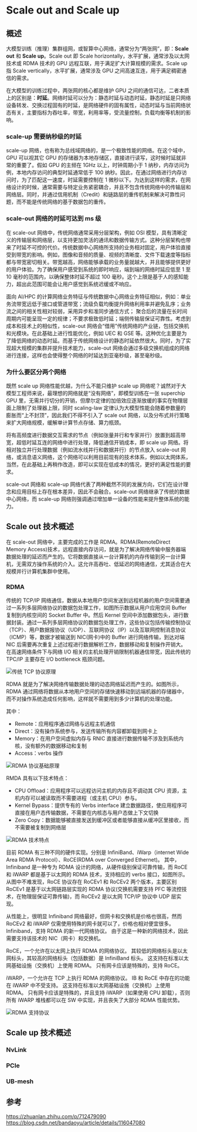 # Scale out and Scale up

## 概述

大模型训练（推理）集群组网，或智算中心网络，通常分为“两张网”，即：**Scale out** 和 **Scale up**。Scale out 即 Scale horizontally，水平扩展，通常涉及以太网技术或 RDMA 技术的 GPU 远程互联，用于满足扩大计算规模的需求。Scale up 指 Scale vertically，水平扩展，通常涉及 GPU 之间高速互连，用于满足稠密通信的需求。

在大模型的训练过程中，两张网的核心都是维护 GPU 之间的通信可达，二者本质上的区别是：**时延**。网络时延可以分为：静态时延与动态时延，静态时延是只网络设备转发、交换过程固有的时延，是网络硬件的固有属性，动态时延与当前网络状态有关，主要指标为吞吐率，带宽，利用率等，受流量控制，负载均衡等机制的影响。

### scale-up 需要纳秒级的时延

scale-up 网络，也有称为总线域网络的，是一个极致性能的网络。在这个域中，GPU 可以视其它 GPU 的存储器为本地存储区，直接进行读写，这时候时延就非常的重要了。假如 GPU 的主频在 1GHz 以上，时钟周期小于 1 纳秒，内存访问为例，本地内存访问的典型时延通常低于 100 纳秒。因此，在通过网络进行内存访问时，为了匹配这一速度，时延需要控制在 1 微秒以下。为达到这样的需求，在网络设计的时候，通常需要与特定业务紧密耦合，并且不包含传统网络中的传输层和网络层。同时，并通过信用机制（Credit）和链路层的重传机制来解决可靠性问题，而不能是传统网络的基于数据包的重传。

### scale-out 网络的时延可达到 ms 级

在 scale-out 网络中，传统网络通常采用分层架构，例如 OSI 模型，具有清晰定义的传输层和网络层，以支持更加灵活的通讯和数据传输方式。这种分层架构也带来了时延不可控的代价。传统数据中心网络所支持的业务相对固定，用户体验直接受到带宽的影响。例如，图像和音频的质量、视频的清晰度、文件下载速度等指标都与带宽密切相关。带宽越高，网络能够承载的业务量就越大，并且能够提供更好的用户体验。为了确保用户感受到系统的即时响应，端到端的网络时延应低至 1 至 10 毫秒的范围内，以确保整体时延不超过 100 毫秒。这个上限是基于人的感知能力，超出此范围可能会让用户感觉到系统迟缓或不响应。

面向 AI/HPC 的计算网络业务特征与传统数据中心网络业务特征相似，例如：单业务流带宽远低于接口或管道带宽；流级负载均衡提升网络利用率并避免乱序；业务流之间的相关性相对较弱，采用异步和准同步通信方式； 聚合后的流量在长时间周期内可能呈现一定的规律；不要求极致低时延；端侧传输层保证可靠性。考虑到成本和技术上的相似性，scale-out 网络会“借用”传统网络的产业链，包括交换机和光模块。在此基础上进行性能优化，例如 UEC 和 GSE 等。这种优化主要是为了降低网络的动态时延。而基于传统网络设计的静态时延依然很大。同时，为了实现超大规模的集群并提升技术能力，scale-out 网络会通过多级交换机组成的网络进行连接，这样也会使得整个网络的时延达到亚毫秒级，甚至毫秒级。

### 为什么要区分两个网络
既然 scale up 网络性能优越，为什么不能只维护 scale up 网络呢？诚然对于大模型工程师来说，最理想的网络就是“没有网络”，即模型训练在一张 superchip GPU 里，无需并行切分的开销，但摩尔定律的加倍效应逐渐放缓的事实在物理层面上限制了处理器上限，同时 scaling-law 定律认为大模型性能会随着参数量的膨胀而“上不封顶”，因此我们不得不引入了 scale out 网络，以及分布式并行策略来扩大网络规模，缓解单计算节点存储、算力瓶颈。

将有高频度进行数据交互需求的节点（例如张量并行和专家并行）放置到超高带宽，超低时延互连的网络中进行处理，降低通信开销成本，即 scale up 网络。将相对独立并行处理数据（例如流水线并行和数据并行）的节点放入 scale-out 网络，或消息语义网络，这个网络可以利用目前现有的技术体系，例如以太网体系，当然，在此基础上再稍作改造，即可以实现在低成本的情况，更好的满足性能的要求。

scale-out 网络和 scale-up 网络代表了两种截然不同的发展方向，它们在设计理念和应用目标上存在根本差异，因此不会融合。scale-out 网络继承了传统的数据中心网络，而 scale-up 网络则强调通过增加单一设备的性能来提升整体系统的能力。

## Scale out 技术概述

在 scale-out 网络中，主要完成的工作是 RDMA。RDMA(RemoteDirect Memory Access)技术，远程直接内存访问，就是为了解决网络传输中服务器端数据处理的延迟而产生的。它将数据直接从一台计算机的内存传输到另一台计算机，无需双方操作系统的介入。这允许高吞吐、低延迟的网络通信，尤其适合在大规模并行计算机集群中使用。

### RDMA

传统的 TCP/IP 网络通信，数据从本地用户空间发送到远程机器的用户空间需要通过一系列多层网络协议的数据包处理工作，如图所示数据从用户应用空间 Buffer 复制到内核空间的 Socket Buffer 中。然后 Kernel 空间中添加数据包头，进行数据封装。通过一系列多层网络协议的数据包处理工作，这些协议包括传输控制协议（TCP）、用户数据报协议（UDP）、互联网协议（IP）以及互联网控制消息协议（ICMP）等，数据才被输送到 NIC(网卡)中的 Buffer 进行网络传输，到达对端 NIC 后需要再次重复上述过程进行数据解析工作，数据移动和复制操作开销大。在高速网络条件下与网络 I/O 相关的主机处理开销限制机器通信带宽，因此传统的 TPC/IP 主要存在 I/O bottleneck 瓶颈问题。

![传统 TCP 协议原理](images/02scaleout00.png)

RDMA 就是为了解决网络传输数据处理的动态网络延迟而产生的。如图所示，RDMA 通过网络将数据从本地用户空间的存储快速移动到远端机器的存储器中，而不对操作系统造成任何影响，这样就不需要用到多少计算机的处理功能。

其中：
- Remote：应用程序通过网络与远程主机通信
- Direct：没有操作系统参与，发送传输所有内容都卸载到网卡上
- Memory：在用户空间虚拟内存与 RNIC 直接进行数据传输不涉及到系统内核，没有额外的数据移动和复制
- Access：verbs 操作

![RDMA 协议基础原理](images/02scaleout01.png)

RMDA 具有以下技术特点：
- CPU Offload：应用程序可以远程访问主机的内存且不调动其 CPU 资源，主机内存可以被读取而不需要进程（或主机 CPU）参与。
- Kernel Bypass：提供专有的 Verbs interface 建立数据路径，使应用程序可直接在用户态传输数据，不需要在内核态与用户态做上下文切换
- Zero Copy：数据能够被直接发送到缓冲区或者能够直接从缓冲区里接收，而不需要被复制到网络层

![RDMA 技术特点](images/02scaleout02.png)

目前 RDMA 有三种不同的硬件实现。分别是 InfiniBand、iWarp（internet Wide Area RDMA Protocol）、RoCE(RDMA over Converged Ethernet)。
其中，Infiniband 是一种专为 RDMA 设计的网络，从硬件级别保证可靠传输，而 RoCE 和 iWARP 都是基于以太网的 RDMA 技术，支持相应的 verbs 接口，如图所示。从图中不难发现，RoCE 协议存在 RoCEv1 和 RoCEv2 两个版本，主要区别 RoCEv1 是基于以太网链路层实现的 RDMA 协议(交换机需要支持 PFC 等流控技术，在物理层保证可靠传输)，而 RoCEv2 是以太网 TCP/IP 协议中 UDP 层实现。

从性能上，很明显 Infiniband 网络最好，但网卡和交换机是价格也很高，然而 RoCEv2 和 iWARP 仅需使用特殊的网卡就可以了，价格也相对便宜很多。Infiniband，支持 RDMA 的新一代网络协议。 由于这是一种新的网络技术，因此需要支持该技术的 NIC（网卡）和交换机。

RoCE，一个允许在以太网上执行 RDMA 的网络协议。 其较低的网络标头是以太网标头，其较高的网络标头（包括数据）是 InfiniBand 标头。 这支持在标准以太网基础设施（交换机）上使用 RDMA。 只有网卡应该是特殊的，支持 RoCE。

iWARP，一个允许在 TCP 上执行 RDMA 的网络协议。 IB 和 RoCE 中存在的功能在 iWARP 中不受支持。 这支持在标准以太网基础设施（交换机）上使用 RDMA。 只有网卡应该是特殊的，并且支持 iWARP（如果使用 CPU 卸载），否则所有 iWARP 堆栈都可以在 SW 中实现，并且丧失了大部分 RDMA 性能优势。

![RDMA 支持协议](images/02scaleout03.png)

## Scale up 技术概述

### NvLink

### PCIe

### UB-mesh

## 参考

https://zhuanlan.zhihu.com/p/712479090
https://blog.csdn.net/bandaoyu/article/details/116047080

